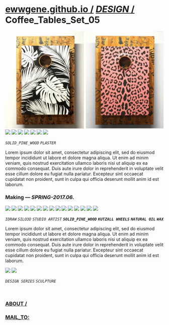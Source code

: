 
# [ewwgene.github.io /](https://ewwgene.github.io/) [_DESIGN_ /](https://ewwgene.github.io/DESIGN) Coffee_Tables_Set_05

[![Coffee_Tables_Set_05](/100.jpg)](https://ewwgene.github.io/Coffee_Tables_Set_05/Carousel)<br> <a id="103" href="https://ewwgene.github.io/Coffee_Tables_Set_05/Carousel/#103"><img src="https://ewwgene.github.io/Coffee_Tables_Set_05/103.jpg" height="66"></a> <a id="107" href="https://ewwgene.github.io/Coffee_Tables_Set_05/Carousel/#107"><img src="https://ewwgene.github.io/Coffee_Tables_Set_05/107.jpg" height="66"></a> <a id="111" href="https://ewwgene.github.io/Coffee_Tables_Set_05/Carousel/#111"><img src="https://ewwgene.github.io/Coffee_Tables_Set_05/111.jpg" height="66"></a> <a id="113" href="https://ewwgene.github.io/Coffee_Tables_Set_05/Carousel/#113"><img src="https://ewwgene.github.io/Coffee_Tables_Set_05/113.jpg" height="66"></a> <a id="114" href="https://ewwgene.github.io/Coffee_Tables_Set_05/Carousel/#114"><img src="https://ewwgene.github.io/Coffee_Tables_Set_05/114.jpg" height="66"></a> <a id="115" href="https://ewwgene.github.io/Coffee_Tables_Set_05/Carousel/#115"><img src="https://ewwgene.github.io/Coffee_Tables_Set_05/115.jpg" height="66"></a> <a id="117" href="https://ewwgene.github.io/Coffee_Tables_Set_05/Carousel/#117"><img src="https://ewwgene.github.io/Coffee_Tables_Set_05/117.jpg" height="66"></a> <a id="text">&#160;</a>

_`SOLID_PINE_WOOD`_ _`PLASTER`_ 

Lorem ipsum dolor sit amet, consectetur adipiscing elit, sed do eiusmod tempor incididunt ut labore et dolore magna aliqua. Ut enim ad minim veniam, quis nostrud exercitation ullamco laboris nisi ut aliquip ex ea commodo consequat. Duis aute irure dolor in reprehenderit in voluptate velit esse cillum dolore eu fugiat nulla pariatur. Excepteur sint occaecat cupidatat non proident, sunt in culpa qui officia deserunt mollit anim id est laborum.

### Making — _SPRING-2017.06._
<a id="201m" href="https://ewwgene.github.io/Coffee_Tables_Set_05/Carousel/#201m"><img src="https://ewwgene.github.io/Coffee_Tables_Set_05/Making/201.jpg" height="66"></a> <a id="202m" href="https://ewwgene.github.io/Coffee_Tables_Set_05/Carousel/#202m"><img src="https://ewwgene.github.io/Coffee_Tables_Set_05/Making/202.jpg" height="66"></a> <a id="205m" href="https://ewwgene.github.io/Coffee_Tables_Set_05/Carousel/#205m"><img src="https://ewwgene.github.io/Coffee_Tables_Set_05/Making/205.jpg" height="66"></a> <a id="207m" href="https://ewwgene.github.io/Coffee_Tables_Set_05/Carousel/#207m"><img src="https://ewwgene.github.io/Coffee_Tables_Set_05/Making/207.jpg" height="66"></a> <a id="300m" href="https://ewwgene.github.io/Coffee_Tables_Set_05/Carousel/#300m"><img src="https://ewwgene.github.io/Coffee_Tables_Set_05/Making/300.jpg" height="66"></a> <a id="301m" href="https://ewwgene.github.io/Coffee_Tables_Set_05/Carousel/#301m"><img src="https://ewwgene.github.io/Coffee_Tables_Set_05/Making/301.jpg" height="66"></a> <a id="303m" href="https://ewwgene.github.io/Coffee_Tables_Set_05/Carousel/#303m"><img src="https://ewwgene.github.io/Coffee_Tables_Set_05/Making/303.jpg" height="66"></a> <a id="305m" href="https://ewwgene.github.io/Coffee_Tables_Set_05/Carousel/#305m"><img src="https://ewwgene.github.io/Coffee_Tables_Set_05/Making/305.jpg" height="66"></a> <a id="307m" href="https://ewwgene.github.io/Coffee_Tables_Set_05/Carousel/#307m"><img src="https://ewwgene.github.io/Coffee_Tables_Set_05/Making/307.jpg" height="66"></a> <a id="309m" href="https://ewwgene.github.io/Coffee_Tables_Set_05/Carousel/#309m"><img src="https://ewwgene.github.io/Coffee_Tables_Set_05/Making/309.jpg" height="66"></a> <a id="311m" href="https://ewwgene.github.io/Coffee_Tables_Set_05/Carousel/#311m"><img src="https://ewwgene.github.io/Coffee_Tables_Set_05/Making/311.jpg" height="66"></a> <a id="313m" href="https://ewwgene.github.io/Coffee_Tables_Set_05/Carousel/#313m"><img src="https://ewwgene.github.io/Coffee_Tables_Set_05/Making/313.jpg" height="66"></a> <a id="401m" href="https://ewwgene.github.io/Coffee_Tables_Set_05/Carousel/#401m"><img src="https://ewwgene.github.io/Coffee_Tables_Set_05/Making/401.jpg" height="66"></a> <a id="403m" href="https://ewwgene.github.io/Coffee_Tables_Set_05/Carousel/#403m"><img src="https://ewwgene.github.io/Coffee_Tables_Set_05/Making/403.jpg" height="66"></a> <a id="405m" href="https://ewwgene.github.io/Coffee_Tables_Set_05/Carousel/#405m"><img src="https://ewwgene.github.io/Coffee_Tables_Set_05/Making/405.jpg" height="66"></a>  

_`IDRAW`_ _`SILO3D`_ _`STUDIO ARTIST`_  _**`SOLID_PINE_WOOD`**_ _**`KUTZALL WHEELS`**_ _**`NATURAL OIL`**_ _**`WAX`**_ 

Lorem ipsum dolor sit amet, consectetur adipiscing elit, sed do eiusmod tempor incididunt ut labore et dolore magna aliqua. Ut enim ad minim veniam, quis nostrud exercitation ullamco laboris nisi ut aliquip ex ea commodo consequat. Duis aute irure dolor in reprehenderit in voluptate velit esse cillum dolore eu fugiat nulla pariatur. Excepteur sint occaecat cupidatat non proident, sunt in culpa qui officia deserunt mollit anim id est laborum.

<a id="300" href="https://ewwgene.github.io/Coffee_Tables_Set_05/Carousel/#300"><img src="https://ewwgene.github.io/Coffee_Tables_Set_05/300.jpg" height="66"></a> <a id="405" href="https://ewwgene.github.io/Coffee_Tables_Set_05/Carousel/#405"><img src="https://ewwgene.github.io/Coffee_Tables_Set_05/405.jpg" height="66"></a> 

_`DESIGN SERIES`_ _`SCULPTURE`_ 

<br> 

### [ABOUT /](https://ewwgene.github.io/ABOUT)
### [MAIL_TO:](mailto:r0cam@me.com)